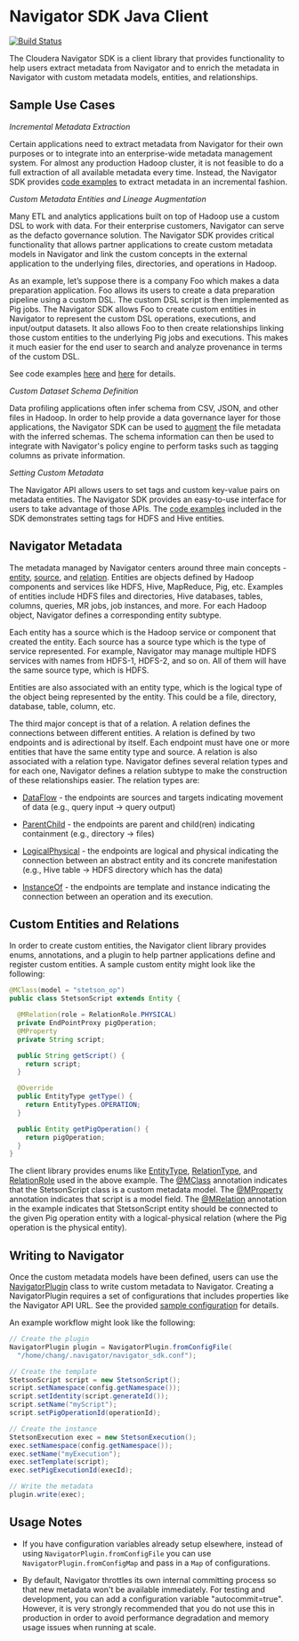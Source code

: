 Navigator SDK Java Client
=========================

[![Build Status](https://travis-ci.org/cloudera/navigator-sdk.svg?branch=master)](https://travis-ci.org/cloudera/navigator-sdk)

The Cloudera Navigator SDK is a client library that provides functionality to
help users extract metadata from Navigator and to enrich the metadata in
Navigator with custom metadata models, entities, and relationships.

Sample Use Cases
----------------

*Incremental Metadata Extraction*

Certain applications need to extract metadata from Navigator for their own
 purposes or to integrate into an enterprise-wide metadata management system.
 For almost any production Hadoop cluster, it is not feasible to do a full
  extraction of all available metadata every time. Instead, the Navigator SDK
  provides [code examples](examples/src/main/java/com/cloudera/nav/sdk/examples/extraction/MetadataExtraction.java)
  to extract metadata in an incremental fashion.

*Custom Metadata Entities and Lineage Augmentation*

Many ETL and analytics applications built on top of Hadoop use a custom DSL to
work with data. For their enterprise customers, Navigator can serve as the
defacto governance solution. The Navigator SDK provides critical functionality
that allows partner applications to create custom metadata models in Navigator
and link the custom concepts in the external application to the underlying
files, directories, and operations in Hadoop.

As an example, let’s suppose there is a company Foo which makes a data
preparation application. Foo allows its users to create a data preparation
pipeline using a custom DSL. The custom DSL script is then implemented as Pig
jobs. The Navigator SDK allows Foo to create custom entities in Navigator
to represent the custom DSL operations, executions, and input/output datasets.
It also allows Foo to then create relationships linking those custom
entities to the underlying Pig jobs and executions. This makes it much easier
for the end user to search and analyze provenance in terms of the custom DSL.

See code examples [here](examples/src/main/java/com/cloudera/nav/sdk/examples/lineage)
and [here](examples/src/main/java/com/cloudera/nav/sdk/examples/lineage2)
 for details.

*Custom Dataset Schema Definition*

Data profiling applications often infer schema from CSV, JSON, and other files 
in Hadoop. In order to help provide a data governance layer for those
 applications, the Navigator SDK can be used to [augment](examples/src/main/java/com/cloudera/nav/sdk/examples/schema)
 the file metadata with the inferred schemas. The schema information can then
 be used to integrate with Navigator's policy engine to perform tasks such as
  tagging columns as private information.

*Setting Custom Metadata*

The Navigator API allows users to set tags and custom key-value pairs on
metadata entities. The Navigator SDK provides an easy-to-use interface for users
 to take advantage of those APIs. The [code examples](examples/src/main/java/com/cloudera/nav/sdk/examples/tags)
 included in the SDK demonstrates setting tags for HDFS and Hive entities.


Navigator Metadata
------------------

The metadata managed by Navigator centers around three main concepts -
[entity](model/src/main/java/com/cloudera/nav/sdk/model/entities/Entity.java),
[source](model/src/main/java/com/cloudera/nav/sdk/model/Source.java),
and [relation](model/src/main/java/com/cloudera/nav/sdk/model/relations/Relation.java).
Entities are objects defined by Hadoop components and
services like HDFS, Hive, MapReduce, Pig, etc. Examples of entities include
HDFS files and directories, Hive databases, tables, columns, queries, MR jobs,
job instances, and more. For each Hadoop object, Navigator defines a
corresponding entity subtype.

Each entity has a source which is the Hadoop service or component that created
the entity. Each source has a source type which is the type of service
represented. For example, Navigator may manage multiple HDFS services with names
 from HDFS-1, HDFS-2, and so on. All of them will have the same source type, which
  is HDFS.

Entities are also associated with an entity type, which is the logical type of
the object being represented by the entity. This could be a file, directory,
database, table, column, etc.

The third major concept is that of a relation. A relation defines the
connections between different entities. A relation is defined by two
endpoints and is adirectional by itself. Each endpoint must have one or more
entities that have the same entity type and source. A relation is also
associated with a relation type. Navigator defines several relation types and
for each one, Navigator defines a relation subtype to make the construction of
these relationships easier. The relation types are:

- [DataFlow](model/src/main/java/com/cloudera/nav/sdk/model/relations/DataFlowRelation.java) -
the endpoints are sources and targets indicating movement of data
(e.g., query input -> query output)

- [ParentChild](model/src/main/java/com/cloudera/nav/sdk/model/relations/ParentChildRelation.java) -
the endpoints are parent and child(ren) indicating containment
(e.g., directory -> files)

- [LogicalPhysical](model/src/main/java/com/cloudera/nav/sdk/model/relations/LogicalPhysicalRelation.java) -
the endpoints are logical and physical indicating the
connection between an abstract entity and its concrete manifestation (e.g.,
Hive table -> HDFS directory which has the data)

- [InstanceOf](model/src/main/java/com/cloudera/nav/sdk/model/relations/InstanceOfRelation.java) -
the endpoints are template and instance indicating the connection
between an operation and its execution.



Custom Entities and Relations
-----------------------------

In order to create custom entities, the Navigator client library provides enums,
annotations, and a plugin to help partner applications define and register custom
entities. A sample custom entity might look like the following:

```java
@MClass(model = "stetson_op")
public class StetsonScript extends Entity {

  @MRelation(role = RelationRole.PHYSICAL)
  private EndPointProxy pigOperation;
  @MProperty
  private String script;

  public String getScript() {
    return script;
  }

  @Override
  public EntityType getType() {
    return EntityTypes.OPERATION;
  }

  public Entity getPigOperation() {
    return pigOperation;
  }
}
```

The client library provides enums like
[EntityType](model/src/main/java/com/cloudera/nav/sdk/model/entities/EntityType.java),
[RelationType](model/src/main/java/com/cloudera/nav/sdk/model/relations/RelationType.java),
and [RelationRole](model/src/main/java/com/cloudera/nav/sdk/model/relations/RelationRole.java) used in the above example.
The [@MClass](model/src/main/java/com/cloudera/nav/sdk/model/annotations/MClass.java)
annotation indicates that the StetsonScript class is a custom metadata model.
The [@MProperty](model/src/main/java/com/cloudera/nav/sdk/model/annotations/MProperty.java)
annotation indicates that script is a model field. The
[@MRelation](model/src/main/java/com/cloudera/nav/sdk/model/annotations/MRelation.java)
annotation in the example indicates that StetsonScript entity should be
connected to the given Pig operation entity with a logical-physical relation
(where the Pig operation is the physical entity).



Writing to Navigator
--------------------

Once the custom metadata models have been defined, users can use the
[NavigatorPlugin](client/src/main/java/com/cloudera/nav/sdk/client/NavigatorPlugin.java)
class to write custom metadata to Navigator. Creating a NavigatorPlugin requires
a set of configurations that includes properties like the Navigator API URL. See
the provided [sample configuration](examples/src/main/resources/sample.conf)
for details.

An example workflow might look like the following:

```java
// Create the plugin
NavigatorPlugin plugin = NavigatorPlugin.fromConfigFile(
  "/home/chang/.navigator/navigator_sdk.conf");

// Create the template
StetsonScript script = new StetsonScript();
script.setNamespace(config.getNamespace());
script.setIdentity(script.generateId());
script.setName("myScript");
script.setPigOperationId(operationId);

// Create the instance
StetsonExecution exec = new StetsonExecution();
exec.setNamespace(config.getNamespace());
exec.setName("myExecution");
exec.setTemplate(script);
exec.setPigExecutionId(execId);

// Write the metadata
plugin.write(exec);
```



Usage Notes
-----------

- If you have configuration variables already setup elsewhere, instead of using
`NavigatorPlugin.fromConfigFile` you can use `NavigatorPlugin.fromConfigMap` and
 pass in a `Map` of configurations.

- By default, Navigator throttles its own internal committing process so that
  new metadata won't be available immediately. For testing and development,
  you can add a configuration variable "autocommit=true". However, it is very
  strongly recommended that you do not use this in production in order to avoid
  performance degradation and memory usage issues when running at scale.